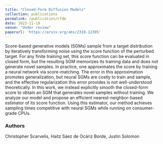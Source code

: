 ```yaml
---
title: "Closed-Form Diffusion Models"
collection: publications
permalink: /publication/cfdm
date: 2023-11-19
venue: "Under review"
paperurl: 'https://arxiv.org/abs/2310.12395'
---
```

Score-based generative models (SGMs) sample from a target distribution by iteratively transforming noise using the score function of the perturbed target. For any finite training set, this score function can be evaluated in closed form, but the resulting SGM memorizes its training data and does not generate novel samples. In practice, one approximates the score by training a neural network via score-matching. The error in this approximation promotes generalization, but neural SGMs are costly to train and sample, and the effective regularization this error provides is not well-understood theoretically. In this work, we instead explicitly smooth the closed-form score to obtain an SGM that generates novel samples without training. We analyze our model and propose an efficient nearest-neighbor-based estimator of its score function. Using this estimator, our method achieves sampling times competitive with neural SGMs while running on consumer-grade CPUs.

### Authors

Christopher Scarvelis, Haitz Sáez de Ocáriz Borde, Justin Solomon
